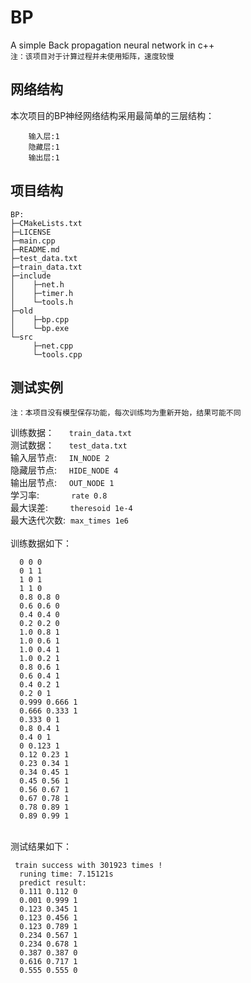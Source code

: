 # BP
A simple Back propagation neural network in c++   
`注：该项目对于计算过程并未使用矩阵，速度较慢` 
## 网络结构
本次项目的BP神经网络结构采用最简单的三层结构：  
        
        输入层:1 
        隐藏层:1
        输出层:1    
## 项目结构
```
BP:     
├─CMakeLists.txt  
├─LICENSE  
├─main.cpp  
├─README.md  
├─test_data.txt  
├─train_data.txt  
├─include  
│    ├─net.h  
│    ├─timer.h  
│    └─tools.h  
├─old  
│    ├─bp.cpp  
│    └─bp.exe  
└─src  
     ├─net.cpp  
     └─tools.cpp  
```  
## 测试实例
`注：本项目没有模型保存功能，每次训练均为重新开始，结果可能不同`    

训练数据：     &nbsp;&nbsp;&nbsp;&nbsp;&nbsp;`train_data.txt`  
测试数据：     &nbsp;&nbsp;&nbsp;&nbsp;&nbsp;`test_data.txt`  
输入层节点:    &nbsp;&nbsp;&nbsp;&nbsp;`IN_NODE 2`      
隐藏层节点:    &nbsp;&nbsp;&nbsp;&nbsp;`HIDE_NODE 4`  
输出层节点:    &nbsp;&nbsp;&nbsp;&nbsp;`OUT_NODE 1`   
学习率:        &nbsp;&nbsp;&nbsp;&nbsp;&nbsp;&nbsp;&nbsp;&nbsp;&nbsp;&nbsp;&nbsp;&nbsp;`rate 0.8`  
最大误差:      &nbsp;&nbsp;&nbsp;&nbsp;&nbsp;&nbsp;&nbsp;&nbsp;`theresoid 1e-4`  
最大迭代次数:  &nbsp;`max_times 1e6`  
<br>
训练数据如下：  
      
      0 0 0
      0 1 1
      1 0 1
      1 1 0
      0.8 0.8 0
      0.6 0.6 0
      0.4 0.4 0
      0.2 0.2 0
      1.0 0.8 1
      1.0 0.6 1
      1.0 0.4 1
      1.0 0.2 1
      0.8 0.6 1
      0.6 0.4 1
      0.4 0.2 1
      0.2 0 1
      0.999 0.666 1
      0.666 0.333 1
      0.333 0 1
      0.8 0.4 1
      0.4 0 1
      0 0.123 1
      0.12 0.23 1
      0.23 0.34 1
      0.34 0.45 1
      0.45 0.56 1
      0.56 0.67 1
      0.67 0.78 1
      0.78 0.89 1
      0.89 0.99 1

<br>
测试结果如下： 

     train success with 301923 times !
      runing time: 7.15121s
      predict result:
      0.111 0.112 0
      0.001 0.999 1
      0.123 0.345 1
      0.123 0.456 1
      0.123 0.789 1
      0.234 0.567 1
      0.234 0.678 1
      0.387 0.387 0
      0.616 0.717 1
      0.555 0.555 0


